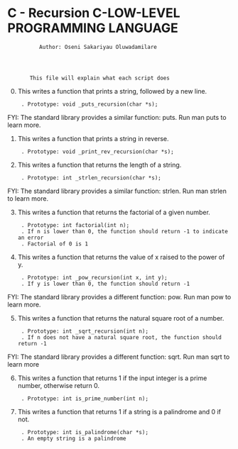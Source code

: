 #		C - Recursion C-LOW-LEVEL PROGRAMMING LANGUAGE


		      Author: Oseni Sakariyau Oluwadamilare


		   

		   This file will explain what each script does


0. This writes a function that prints a string, followed by a new line.

    	. Prototype: void _puts_recursion(char *s);

FYI: The standard library provides a similar function: puts. Run man puts to learn more.


1. This writes a function that prints a string in reverse.

    	. Prototype: void _print_rev_recursion(char *s);


2. This writes a function that returns the length of a string.

    	. Prototype: int _strlen_recursion(char *s);

FYI: The standard library provides a similar function: strlen. Run man strlen to learn more.


3. This writes a function that returns the factorial of a given number.

    	. Prototype: int factorial(int n);
    	. If n is lower than 0, the function should return -1 to indicate an error
    	. Factorial of 0 is 1


4. This writes a function that returns the value of x raised to the power of y.

    	. Prototype: int _pow_recursion(int x, int y);
    	. If y is lower than 0, the function should return -1

FYI: The standard library provides a different function: pow. Run man pow to learn more.


5. This writes a function that returns the natural square root of a number.

    	. Prototype: int _sqrt_recursion(int n);
    	. If n does not have a natural square root, the function should return -1

FYI: The standard library provides a different function: sqrt. Run man sqrt to learn more


6. This writes a function that returns 1 if the input integer is a prime number, otherwise return 0.

    	. Prototype: int is_prime_number(int n);


7. This writes a function that returns 1 if a string is a palindrome and 0 if not.

    	. Prototype: int is_palindrome(char *s);
    	. An empty string is a palindrome

